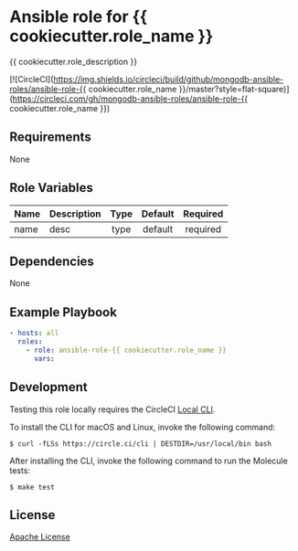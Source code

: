 Ansible role for {{ cookiecutter.role_name }}
==================================

{{ cookiecutter.role_description }}

[![CircleCI](https://img.shields.io/circleci/build/github/mongodb-ansible-roles/ansible-role-{{ cookiecutter.role_name }}/master?style=flat-square)](https://circleci.com/gh/mongodb-ansible-roles/ansible-role-{{ cookiecutter.role_name }})

Requirements
------------

None

Role Variables
--------------

| Name | Description | Type | Default | Required |
|------|-------------|:----:|:-------:|:--------:|
| name | desc | type | default | required |

Dependencies
------------

None

Example Playbook
----------------

```yaml
- hosts: all
  roles:
    - role: ansible-role-{{ cookiecutter.role_name }}
      vars:
```

Development
-----------

Testing this role locally requires the CircleCI [Local CLI](https://circleci.com/docs/2.0/local-cli/).

To install the CLI for macOS and Linux, invoke the following command:

    $ curl -fLSs https://circle.ci/cli | DESTDIR=/usr/local/bin bash

After installing the CLI, invoke the following command to run the Molecule tests:

    $ make test

License
-------

[Apache License](LICENSE)
